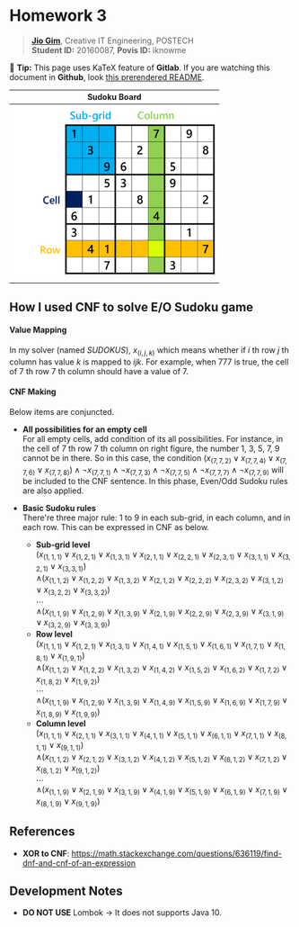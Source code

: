 # Homework 3
> **[Jio Gim](mailto:jio.gim@postech.edu)**, Creative IT Engineering, POSTECH  
> **Student ID:** 20160087, **Povis ID:** iknowme

🤔 **Tip:** This page uses KaTeX feature of **Gitlab**. If you are watching this document in **Github**, look [this prerendered README](README.html).  

|                         Sudoku Board                         |
|:------------------------------------------------------------:|
|<img src="images/sudoku.png" alt="Sudoku Board" width="360" />|

## How I used CNF to solve E/O Sudoku game
#### Value Mapping
In my solver (named *SUDOKUS*), $`x_{(i,j,k)}`$ which means whether if $`i`$ th row $`j`$ th column has value $`k`$ is mapped to $`ijk`$. For example, when $`777`$ is true, the cell of $`7`$ th row $`7`$ th column should have a value of $`7`$.

#### CNF Making
Below items are conjuncted.  
  + **All possibilities for an empty cell**  
    For all empty cells, add condition of its all possibilities.
    For instance, in the cell of $`7`$ th row $`7`$ th column on right figure, the number $`1`$, $`3`$, $`5`$, $`7`$, $`9`$ cannot be in there. So in this case, the condition $`(x_{(7,7,2)}\lor x_{(7,7,4)}\lor x_{(7,7,6)} \lor x_{(7,7,8)})\land \lnot x_{(7,7,1)} \land \lnot x_{(7,7,3)} \land \lnot x_{(7,7,5)} \land \lnot x_{(7,7,7)} \land \lnot x_{(7,7,9)}`$ will be included to the CNF sentence. In this phase, Even/Odd Sudoku rules are also applied.  
    
  + **Basic Sudoku rules**  
    There're three major rule: $`1`$ to $`9`$ in each sub-grid, in each column, and in each row. This can be expressed in CNF as below.
      - **Sub-grid level**  
        $`(x_{(1,1,1)} \lor x_{(1,2,1)} \lor x_{(1,3,1)} \lor x_{(2,1,1)} \lor x_{(2,2,1)} \lor x_{(2,3,1)} \lor x_{(3,1,1)} \lor x_{(3,2,1)} \lor x_{(3,3,1)})`$  
        $`\land (x_{(1,1,2)} \lor x_{(1,2,2)} \lor x_{(1,3,2)} \lor x_{(2,1,2)} \lor x_{(2,2,2)} \lor x_{(2,3,2)} \lor x_{(3,1,2)} \lor x_{(3,2,2)} \lor x_{(3,3,2)})`$  
        $`\cdots`$  
        $`\land (x_{(1,1,9)} \lor x_{(1,2,9)} \lor x_{(1,3,9)} \lor x_{(2,1,9)} \lor x_{(2,2,9)} \lor x_{(2,3,9)} \lor x_{(3,1,9)} \lor x_{(3,2,9)} \lor x_{(3,3,9)})`$  
      - **Row level**  
        $`(x_{(1,1,1)} \lor x_{(1,2,1)} \lor x_{(1,3,1)} \lor x_{(1,4,1)} \lor x_{(1,5,1)} \lor x_{(1,6,1)} \lor x_{(1,7,1)} \lor x_{(1,8,1)} \lor x_{(1,9,1)})`$  
        $`\land (x_{(1,1,2)} \lor x_{(1,2,2)} \lor x_{(1,3,2)} \lor x_{(1,4,2)} \lor x_{(1,5,2)} \lor x_{(1,6,2)} \lor x_{(1,7,2)} \lor x_{(1,8,2)} \lor x_{(1,9,2)})`$  
        $`\cdots`$  
        $`\land (x_{(1,1,9)} \lor x_{(1,2,9)} \lor x_{(1,3,9)} \lor x_{(1,4,9)} \lor x_{(1,5,9)} \lor x_{(1,6,9)} \lor x_{(1,7,9)} \lor x_{(1,8,9)} \lor x_{(1,9,9)})`$  
      - **Column level**  
        $`(x_{(1,1,1)} \lor x_{(2,1,1)} \lor x_{(3,1,1)} \lor x_{(4,1,1)} \lor x_{(5,1,1)} \lor x_{(6,1,1)} \lor x_{(7,1,1)} \lor x_{(8,1,1)} \lor x_{(9,1,1)})`$  
        $`\land (x_{(1,1,2)} \lor x_{(2,1,2)} \lor x_{(3,1,2)} \lor x_{(4,1,2)} \lor x_{(5,1,2)} \lor x_{(6,1,2)} \lor x_{(7,1,2)} \lor x_{(8,1,2)} \lor x_{(9,1,2)})`$  
        $`\cdots`$  
        $`\land (x_{(1,1,9)} \lor x_{(2,1,9)} \lor x_{(3,1,9)} \lor x_{(4,1,9)} \lor x_{(5,1,9)} \lor x_{(6,1,9)} \lor x_{(7,1,9)} \lor x_{(8,1,9)} \lor x_{(9,1,9)})`$  

## References
+ **XOR to CNF**: https://math.stackexchange.com/questions/636119/find-dnf-and-cnf-of-an-expression  

## Development Notes
+ **DO NOT USE** Lombok → It does not supports Java 10.
